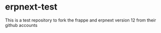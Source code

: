 # erpnext-test
This is a test repository to fork the frappe and erpnext version 12 from their github accounts
